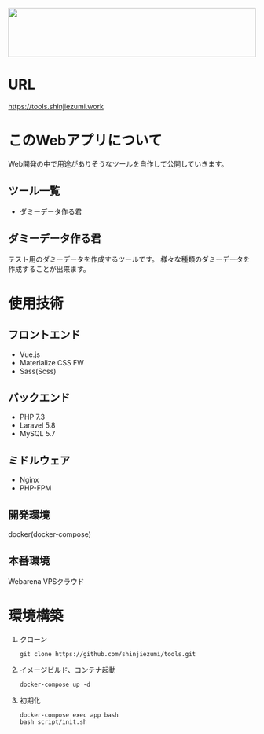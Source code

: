 <p align="center">
	<img src="https://tools.shinjiezumi.work/img/main.svg" width="100%" height="100px">
</p>

# URL
https://tools.shinjiezumi.work

# このWebアプリについて
Web開発の中で用途がありそうなツールを自作して公開していきます。

## ツール一覧
- ダミーデータ作る君

## ダミーデータ作る君
テスト用のダミーデータを作成するツールです。
様々な種類のダミーデータを作成することが出来ます。

# 使用技術
## フロントエンド
- Vue.js
- Materialize CSS FW
- Sass(Scss)

## バックエンド
- PHP 7.3
- Laravel 5.8
- MySQL 5.7

## ミドルウェア

- Nginx
- PHP-FPM

## 開発環境

docker(docker-compose)

## 本番環境

Webarena VPSクラウド

# 環境構築

1. クローン

    ```
    git clone https://github.com/shinjiezumi/tools.git
    ```

2. イメージビルド、コンテナ起動

    ```
    docker-compose up -d
    ```

3. 初期化

    ```
    docker-compose exec app bash
    bash script/init.sh
    ```
